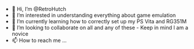 - 👋 Hi, I’m @RetroHutch
- 👀 I’m interested in understanding everything about game emulation
- 🌱 I’m currently learning how to correctly set up my PS Vita and RG351M
- 💞️ I’m looking to collaborate on all and any of these - Keep in mind I am a novice
- 📫 How to reach me ...

<!---
RetroHutch/RetroHutch is a ✨ special ✨ repository because its `README.md` (this file) appears on your GitHub profile.
You can click the Preview link to take a look at your changes.
--->

